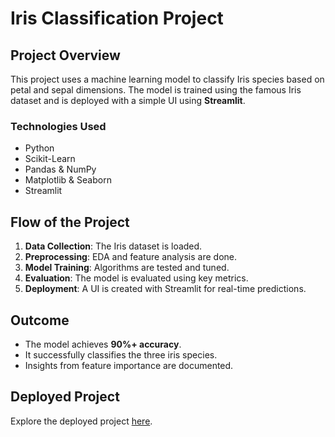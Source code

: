# Iris Classification Project

## Project Overview

This project uses a machine learning model to classify Iris species based on petal and sepal dimensions. The model is trained using the famous Iris dataset and is deployed with a simple UI using **Streamlit**.

### Technologies Used

- Python
- Scikit-Learn
- Pandas & NumPy
- Matplotlib & Seaborn
- Streamlit

## Flow of the Project

1. **Data Collection**: The Iris dataset is loaded.
2. **Preprocessing**: EDA and feature analysis are done.
3. **Model Training**: Algorithms are tested and tuned.
4. **Evaluation**: The model is evaluated using key metrics.
5. **Deployment**: A UI is created with Streamlit for real-time predictions.

## Outcome

- The model achieves **90%+ accuracy**.
- It successfully classifies the three iris species.
- Insights from feature importance are documented.

## Deployed Project

Explore the deployed project [here](https://iris-classifier-ak729.streamlit.app/).
